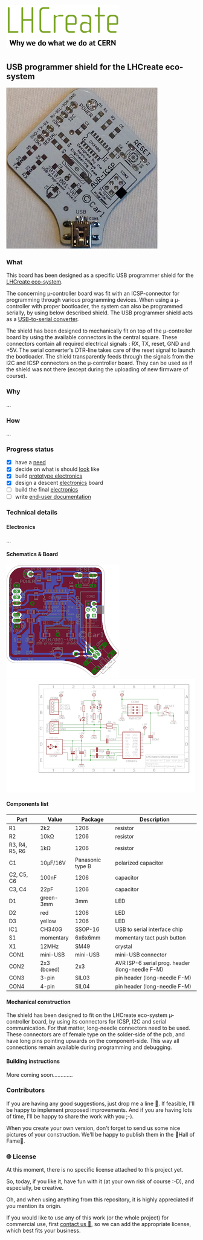 # [![LHCreate-2017](images/eventLogo-300px.png)](https://lhcreate.web.cern.ch)

## USB programmer shield for the LHCreate eco-system

![non-populated PCB....](images/pcb.png)

### What

This board has been designed as a specific USB programmer shield for the [LHCreate eco-system](https://github.com/nostradomus/LHCreate-2017).

The concerning µ-controller board was fit with an ICSP-connector for programming through various programming devices. When using a µ-controller with proper bootloader, the system can also be programmed serially, by using below described shield. The USB programmer shield acts as a [USB-to-serial converter](pdf-files/datasheet-CH340G_USB_to_UART_Interface.pdf).

The shield has been designed to mechanically fit on top of the µ-controller board by using the available connectors in the central square. These connectors contain all required electrical signals : RX, TX, reset, GND and +5V. The serial converter's DTR-line takes care of the reset signal to launch the bootloader. The shield transparently feeds through the signals from the I2C and ICSP connectors on the µ-controller board. They can be used as if the shield was not there (except during the uploading of new firmware of course).

### Why

...

### How

...

### Progress status

 - [x] have a [need](#what)
 - [x] decide on what is should [look](#how) like
 - [x] build [prototype electronics](#how)
 - [x] design a descent [electronics](#electronics) board
 - [ ] build the final [electronics](#electronics)
 - [ ] write [end-user documentation](https://github.com/nostradomus/LHCreate___usb-programmer-shield/wiki)

### Technical details

#### Electronics

...

#### Schematics & Board

[![PCB](images/board-layout-s.png)](images/board-layout.png) [![Schematic](images/schematic-s.png)](images/schematic.png)

#### Components list

Part           | Value       | Package          | Description  
-------------- | ----------- | ---------------- | -----------  
R1             | 2k2         | 1206             | resistor
R2             | 10kΩ        | 1206             | resistor
R3, R4, R5, R6 | 1kΩ         | 1206             | resistor
C1             | 10µF/16V    | Panasonic type B | polarized capacitor
C2, C5, C6     | 100nF       | 1206             | capacitor
C3, C4         | 22pF        | 1206             | capacitor
D1             | green-3mm   | 3mm              | LED
D2             | red         | 1206             | LED
D3             | yellow      | 1206             | LED
IC1            | CH340G      | SSOP-16          | USB to serial interface chip
S1             | momentary   | 6x6x6mm          | momentary tact push button
X1             | 12MHz       | SM49             | crystal
CON1           | mini-USB    | mini-USB         | mini-USB connector
CON2           | 2x3 (boxed) | 2x3              | AVR ISP-6 serial prog. header (long-needle F-M)
CON3           | 3-pin       | SIL03            | pin header (long-needle F-M)
CON4           | 4-pin       | SIL04            | pin header (long-needle F-M)

#### Mechanical construction

The shield has been designed to fit on the LHCreate eco-system µ-controller board, by using its connectors for ICSP, I2C and serial communication. For that matter, long-needle connectors need to be used. These connectors are of female type on the solder-side of the pcb, and have long pins pointing upwards on the component-side. This way all connections remain available during programming and debugging.

#### Building instructions

More coming soon.............

### Contributors

If you are having any good suggestions, just drop me a line [:email:](http://nostradomus.ddns.net/contactform.html).
If feasible, I'll be happy to implement proposed improvements.
And if you are having lots of time, I'll be happy to share the work with you ;-).

When you create your own version, don't forget to send us some nice pictures of your construction. We'll be happy to publish them in the :confetti_ball:Hall of Fame:confetti_ball:.

### :globe_with_meridians: License

At this moment, there is no specific license attached to this project yet.

So, today, if you like it, have fun with it (at your own risk of course :-D), and especially, be creative.

Oh, and when using anything from this repository, it is highly appreciated if you mention its origin.

If you would like to use any of this work (or the whole project) for commercial use, first [contact us :email:](http://nostradomus.ddns.net/contactform.html), so we can add the appropriate license, which best fits your business.
